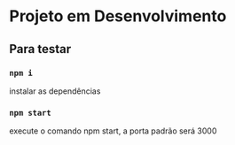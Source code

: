 # Projeto em Desenvolvimento

## Para testar

### `npm i`

instalar as dependências


### `npm start`

execute o comando npm start, a 
porta padrão será 3000
